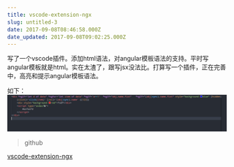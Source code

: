 ```yaml
---
title: vscode-extension-ngx
slug: untitled-3
date: 2017-09-08T08:46:58.000Z
date_updated: 2017-09-08T09:02:25.000Z
---
```


写了一个vscode插件。添加html语法，对angular模板语法的支持。平时写angular模板就是html。实在太渣了，跟写jsx没法比。打算写一个插件，正在完善中，高亮和提示angular模板语法。

如下：
![vscode-extension-ngx](https://raw.githubusercontent.com/laopo001/vscode-extension-ngx/master/demo/demo.gif)

> github

[vscode-extension-ngx](https://github.com/laopo001/vscode-extension-ngx)
